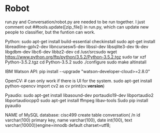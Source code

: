 # Robot
run.py and Conversation/robot.py are needed to be run together.
I just comment out ##tools.update([zip_file]) in run.py, which can update new people to classifier, but the funtion can work.



Python:
sudo apt-get install build-essential checkinstall
sudo apt-get install libreadline-gplv2-dev libncursesw5-dev libssl-dev libsqlite3-dev tk-dev libgdbm-dev libc6-dev libbz2-dev
cd /usr/srcsudo 
wget https://www.python.org/ftp/python/3.5.2/Python-3.5.2.tgz
sudo tar xzf Python-3.5.2.tgz
cd Python-3.5.2 
sudo ./configure 
sudo make altinstall

IBM Watson API:
pip install --upgrade "watson-developer-cloud>=2.8.0"

OpenCV: # can only work if there is UI for the system.
sudo apt-get install python-opencv
import cv2 as cv
print(cv.__version__)


Pyaudio:
sudo apt-get install libasound-dev portaudio19-dev libportaudio2 libportaudiocpp0
sudo apt-get install ffmpeg libav-tools
Sudo pip install pyaudio

NAME of MySQL database: cisc499
create table conversation( /n
id varchar(100) primary key,
name varchar(100),
date int(100),
text varchar(10000))engine=innodb default charset=utf8;



